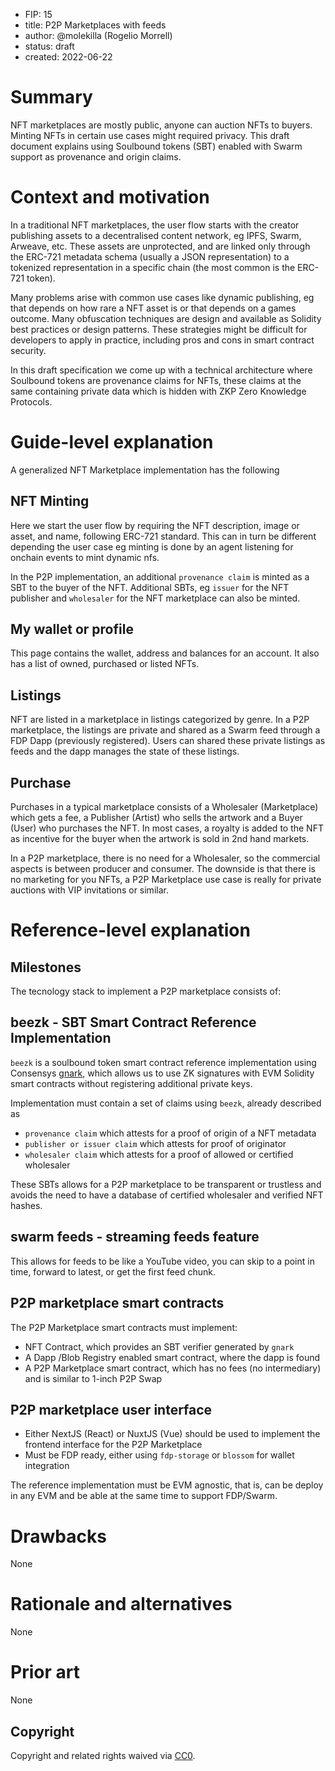 - FIP: 15
- title: P2P Marketplaces with feeds
- author: @molekilla (Rogelio Morrell)
- status: draft
- created: 2022-06-22

# Summary

NFT marketplaces are mostly public, anyone can auction NFTs to buyers. Minting NFTs in certain use cases might required privacy. This draft document explains using Soulbound tokens (SBT) enabled with Swarm support as provenance and origin claims.

# Context and motivation
In a traditional NFT marketplaces, the user flow starts with the creator publishing assets to a decentralised content network, eg IPFS, Swarm, Arweave, etc. These assets are unprotected, and are linked only through the ERC-721 metadata schema (usually a JSON representation) to a tokenized representation in a specific chain (the most common is the ERC-721 token).

Many problems arise with common use cases like dynamic publishing, eg that depends on how rare a NFT asset is or that depends on a games outcome. Many obfuscation techniques are design and available as Solidity best practices or design patterns. These strategies might be difficult for developers to apply in practice, including pros and cons in smart contract security.

In this draft specification we come up with a technical architecture where Soulbound tokens are provenance claims for NFTs, these claims at the same containing private data which is hidden with ZKP Zero Knowledge Protocols.

# Guide-level explanation

A generalized NFT Marketplace implementation has the following

## NFT Minting
Here we start the user flow by requiring the NFT description, image or asset, and name, following ERC-721 standard. This can in turn be different depending the user case eg minting is done by an agent listening for onchain events to mint dynamic nfs.

In the P2P implementation, an additional `provenance claim` is minted as a SBT to the buyer of the NFT. Additional SBTs, eg `issuer` for the NFT publisher and `wholesaler` for the NFT marketplace can also be minted.

## My wallet or profile
This page contains the wallet, address and balances for an account. It also has a list of owned, purchased or listed NFTs.

## Listings
NFT are listed in a marketplace in listings categorized by genre. In a P2P marketplace, the listings are private and shared as a Swarm feed through a FDP Dapp (previously registered). Users can shared these private listings as feeds and the dapp manages the state of these listings.

## Purchase
Purchases in a typical marketplace consists of a Wholesaler (Marketplace) which gets a fee, a Publisher (Artist) who sells the artwork and a Buyer (User) who purchases the NFT. In most cases, a royalty is added to the NFT as incentive for the buyer when the artwork is sold in 2nd hand markets.

In a P2P marketplace, there is no need for a Wholesaler, so the commercial aspects is between producer and consumer. The downside is that there is no marketing for you NFTs, a P2P Marketplace use case is really for private auctions with VIP invitations or similar.

# Reference-level explanation

## Milestones

The tecnology stack to implement a P2P marketplace consists of:

## beezk - SBT Smart Contract Reference Implementation

`beezk` is a soulbound token smart contract reference implementation using Consensys [gnark](https://docs.gnark.consensys.net/en/latest/), which allows us to use ZK signatures with EVM Solidity smart contracts without registering additional private keys. 

Implementation must contain a set of claims using `beezk`, already described as

- `provenance claim` which attests for a proof of origin of a NFT metadata
- `publisher or issuer claim` which attests for proof of originator
- `wholesaler claim` which attests for a proof of allowed or certified wholesaler

These SBTs allows for a P2P marketplace to be transparent or trustless and avoids the need to have a database of certified wholesaler and verified NFT hashes.

## swarm feeds - streaming feeds feature

This allows for feeds to be like a YouTube video, you can skip to a point in time, forward to latest, or get the first feed chunk. 

## P2P marketplace smart contracts

The P2P Marketplace smart contracts must implement:

- NFT Contract, which provides an SBT verifier generated by `gnark`
- A Dapp /Blob Registry enabled smart contract, where the dapp is found
- A P2P Marketplace smart contract, which has no fees (no intermediary) and is similar to 1-inch P2P Swap

## P2P marketplace user interface

- Either NextJS (React) or NuxtJS (Vue) should be used to implement the frontend interface for the P2P Marketplace
- Must be FDP ready, either using `fdp-storage` or `blossom` for wallet integration

The reference implementation must be EVM agnostic, that is, can be deploy in any EVM and be able at the same time to support FDP/Swarm.


# Drawbacks

None

# Rationale and alternatives

None


# Prior art

None

## Copyright

Copyright and related rights waived via [CC0](https://creativecommons.org/publicdomain/zero/1.0/).
